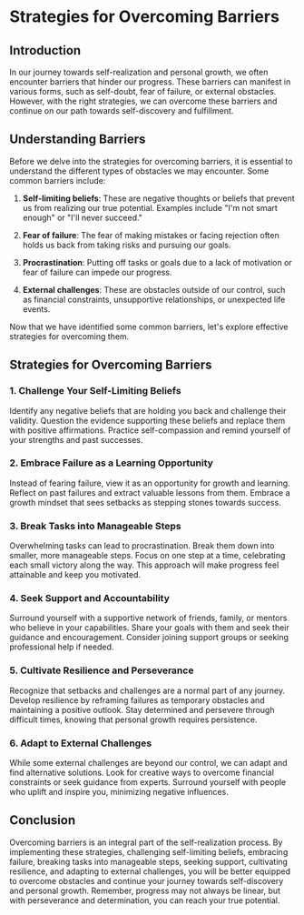 Strategies for Overcoming Barriers
===========================================

Introduction
------------

In our journey towards self-realization and personal growth, we often encounter barriers that hinder our progress. These barriers can manifest in various forms, such as self-doubt, fear of failure, or external obstacles. However, with the right strategies, we can overcome these barriers and continue on our path towards self-discovery and fulfillment.

Understanding Barriers
----------------------

Before we delve into the strategies for overcoming barriers, it is essential to understand the different types of obstacles we may encounter. Some common barriers include:

1. **Self-limiting beliefs**: These are negative thoughts or beliefs that prevent us from realizing our true potential. Examples include "I'm not smart enough" or "I'll never succeed."

2. **Fear of failure**: The fear of making mistakes or facing rejection often holds us back from taking risks and pursuing our goals.

3. **Procrastination**: Putting off tasks or goals due to a lack of motivation or fear of failure can impede our progress.

4. **External challenges**: These are obstacles outside of our control, such as financial constraints, unsupportive relationships, or unexpected life events.

Now that we have identified some common barriers, let's explore effective strategies for overcoming them.

Strategies for Overcoming Barriers
----------------------------------

### 1. Challenge Your Self-Limiting Beliefs

Identify any negative beliefs that are holding you back and challenge their validity. Question the evidence supporting these beliefs and replace them with positive affirmations. Practice self-compassion and remind yourself of your strengths and past successes.

### 2. Embrace Failure as a Learning Opportunity

Instead of fearing failure, view it as an opportunity for growth and learning. Reflect on past failures and extract valuable lessons from them. Embrace a growth mindset that sees setbacks as stepping stones towards success.

### 3. Break Tasks into Manageable Steps

Overwhelming tasks can lead to procrastination. Break them down into smaller, more manageable steps. Focus on one step at a time, celebrating each small victory along the way. This approach will make progress feel attainable and keep you motivated.

### 4. Seek Support and Accountability

Surround yourself with a supportive network of friends, family, or mentors who believe in your capabilities. Share your goals with them and seek their guidance and encouragement. Consider joining support groups or seeking professional help if needed.

### 5. Cultivate Resilience and Perseverance

Recognize that setbacks and challenges are a normal part of any journey. Develop resilience by reframing failures as temporary obstacles and maintaining a positive outlook. Stay determined and persevere through difficult times, knowing that personal growth requires persistence.

### 6. Adapt to External Challenges

While some external challenges are beyond our control, we can adapt and find alternative solutions. Look for creative ways to overcome financial constraints or seek guidance from experts. Surround yourself with people who uplift and inspire you, minimizing negative influences.

Conclusion
----------

Overcoming barriers is an integral part of the self-realization process. By implementing these strategies, challenging self-limiting beliefs, embracing failure, breaking tasks into manageable steps, seeking support, cultivating resilience, and adapting to external challenges, you will be better equipped to overcome obstacles and continue your journey towards self-discovery and personal growth. Remember, progress may not always be linear, but with perseverance and determination, you can reach your true potential.
